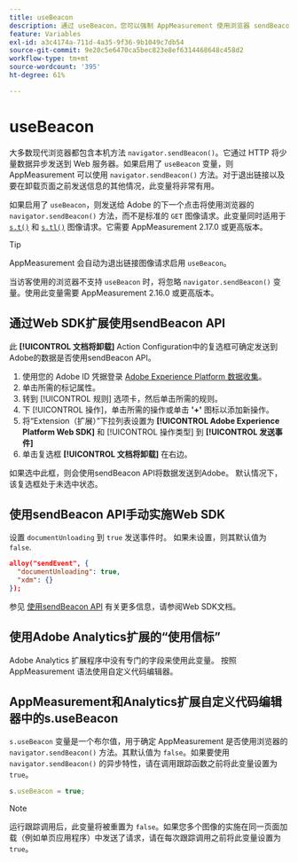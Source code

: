 ```yaml
---
title: useBeacon
description: 通过 useBeacon，您可以强制 AppMeasurement 使用浏览器 sendBeacon API
feature: Variables
exl-id: a3c4174a-711d-4a35-9f36-9b1049c7db54
source-git-commit: 9e20c5e6470ca5bec823e8ef6314468648c458d2
workflow-type: tm+mt
source-wordcount: '395'
ht-degree: 61%

---
```


# useBeacon

大多数现代浏览器都包含本机方法 `navigator.sendBeacon()`。它通过 HTTP 将少量数据异步发送到 Web 服务器。如果启用了 `useBeacon` 变量，则 AppMeasurement 可以使用 `navigator.sendBeacon()` 方法。对于退出链接以及要在卸载页面之前发送信息的其他情况，此变量将非常有用。

如果启用了 `useBeacon`，则发送给 Adobe 的下一个点击将使用浏览器的 `navigator.sendBeacon()` 方法，而不是标准的 `GET` 图像请求。此变量同时适用于 [`s.t()`](../functions/t-method.md) 和 [`s.tl()`](../functions/tl-method.md) 图像请求。它需要 AppMeasurement 2.17.0 或更高版本。

>[!TIP]
>
> AppMeasurement 会自动为退出链接图像请求启用 `useBeacon`。

当访客使用的浏览器不支持 `useBeacon` 时，将忽略 `navigator.sendBeacon()` 变量。使用此变量需要 AppMeasurement 2.16.0 或更高版本。

## 通过Web SDK扩展使用sendBeacon API

此 **[!UICONTROL 文档将卸载]** Action Configuration中的复选框可确定发送到Adobe的数据是否使用sendBeacon API。

1. 使用您的 Adobe ID 凭据登录 [Adobe Experience Platform 数据收集](https://experience.adobe.com/data-collection?lang=zh-Hans)。
1. 单击所需的标记属性。
1. 转到 [!UICONTROL 规则] 选项卡，然后单击所需的规则。
1. 下 [!UICONTROL 操作]，单击所需的操作或单击 **&#39;+&#39;** 图标以添加新操作。
1. 将“Extension（扩展）”下拉列表设置为 **[!UICONTROL Adobe Experience Platform Web SDK]** 和 [!UICONTROL 操作类型] 到 **[!UICONTROL 发送事件]**
1. 单击复选框 **[!UICONTROL 文档将卸载]** 在右边。

如果选中此框，则会使用sendBeacon API将数据发送到Adobe。 默认情况下，该复选框处于未选中状态。

## 使用sendBeacon API手动实施Web SDK

设置 `documentUnloading` 到 `true` 发送事件时。 如果未设置，则其默认值为 `false`.

```json
alloy("sendEvent", {
  "documentUnloading": true,
  "xdm": {}
});
```

参见 [使用sendBeacon API](https://experienceleague.adobe.com/docs/experience-platform/edge/fundamentals/tracking-events.html#using-the-sendbeacon-api) 有关更多信息，请参阅Web SDK文档。

## 使用Adobe Analytics扩展的“使用信标”

Adobe Analytics 扩展程序中没有专门的字段来使用此变量。 按照 AppMeasurement 语法使用自定义代码编辑器。

## AppMeasurement和Analytics扩展自定义代码编辑器中的s.useBeacon

`s.useBeacon` 变量是一个布尔值，用于确定 AppMeasurement 是否使用浏览器的 `navigator.sendBeacon()` 方法。其默认值为 `false`。如果要使用 `navigator.sendBeacon()` 的异步特性，请在调用跟踪函数之前将此变量设置为 `true`。

```js
s.useBeacon = true;
```

>[!NOTE]
>
>运行跟踪调用后，此变量将被重置为 `false`。如果您多个图像的实施在同一页面加载（例如单页应用程序）中发送了请求，请在每次跟踪调用之前将此变量设置为 `true`。
